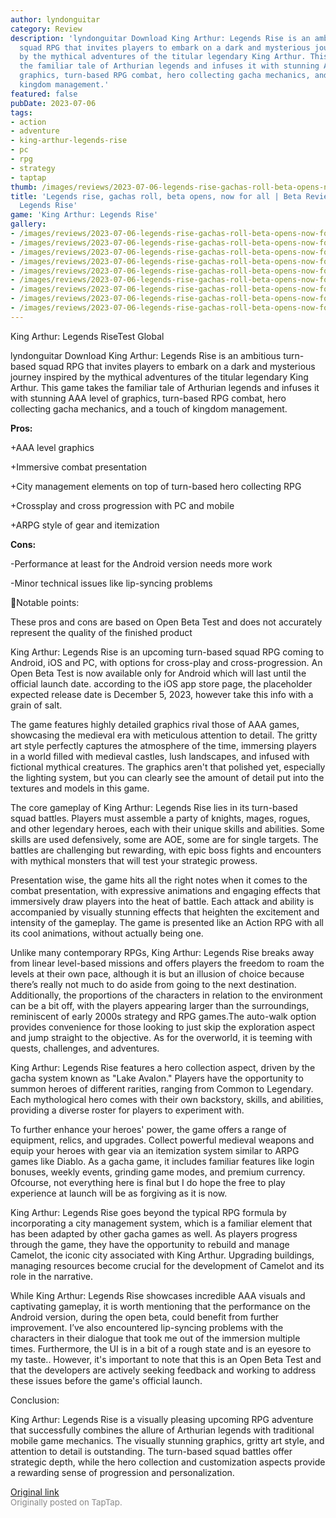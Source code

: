 ```yaml
---
author: lyndonguitar
category: Review
description: 'lyndonguitar Download King Arthur: Legends Rise is an ambitious turn-based
  squad RPG that invites players to embark on a dark and mysterious journey inspired
  by the mythical adventures of the titular legendary King Arthur. This game takes
  the familiar tale of Arthurian legends and infuses it with stunning AAA level of
  graphics, turn-based RPG combat, hero collecting gacha mechanics, and a touch of
  kingdom management.'
featured: false
pubDate: 2023-07-06
tags:
- action
- adventure
- king-arthur-legends-rise
- pc
- rpg
- strategy
- taptap
thumb: /images/reviews/2023-07-06-legends-rise-gachas-roll-beta-opens-now-for-all--beta-review---king-arthur-legends-rise-0.avif
title: 'Legends rise, gachas roll, beta opens, now for all | Beta Review - King Arthur:
  Legends Rise'
game: 'King Arthur: Legends Rise'
gallery:
- /images/reviews/2023-07-06-legends-rise-gachas-roll-beta-opens-now-for-all--beta-review---king-arthur-legends-rise-0.avif
- /images/reviews/2023-07-06-legends-rise-gachas-roll-beta-opens-now-for-all--beta-review---king-arthur-legends-rise-1.avif
- /images/reviews/2023-07-06-legends-rise-gachas-roll-beta-opens-now-for-all--beta-review---king-arthur-legends-rise-2.avif
- /images/reviews/2023-07-06-legends-rise-gachas-roll-beta-opens-now-for-all--beta-review---king-arthur-legends-rise-3.avif
- /images/reviews/2023-07-06-legends-rise-gachas-roll-beta-opens-now-for-all--beta-review---king-arthur-legends-rise-4.avif
- /images/reviews/2023-07-06-legends-rise-gachas-roll-beta-opens-now-for-all--beta-review---king-arthur-legends-rise-5.avif
- /images/reviews/2023-07-06-legends-rise-gachas-roll-beta-opens-now-for-all--beta-review---king-arthur-legends-rise-6.avif
- /images/reviews/2023-07-06-legends-rise-gachas-roll-beta-opens-now-for-all--beta-review---king-arthur-legends-rise-7.avif
- /images/reviews/2023-07-06-legends-rise-gachas-roll-beta-opens-now-for-all--beta-review---king-arthur-legends-rise-8.avif
---
```

King Arthur: Legends RiseTest Global

lyndonguitar
Download
King Arthur: Legends Rise is an ambitious turn-based squad RPG that invites players to embark on a dark and mysterious journey inspired by the mythical adventures of the titular legendary King Arthur. This game takes the familiar tale of Arthurian legends and infuses it with stunning AAA level of graphics, turn-based RPG combat, hero collecting gacha mechanics, and a touch of kingdom management.


**Pros:**


+AAA level graphics

+Immersive combat presentation

+City management elements on top of turn-based hero collecting RPG

+Crossplay and cross progression with PC and mobile

+ARPG style of gear and itemization


**Cons:**


-Performance at least for the Android version needs more work

-Minor technical issues like lip-syncing problems

📝Notable points:

These pros and cons are based on Open Beta Test and does not accurately represent the quality of the finished product

King Arthur: Legends Rise is an upcoming turn-based squad RPG coming to Android, iOS and PC, with options for cross-play and cross-progression. An Open Beta Test is now available only for Android which will last until the official launch date. according to the iOS app store page, the placeholder expected release date is December 5, 2023, however take this info with a grain of salt.

The game features highly detailed graphics rival those of AAA games, showcasing the medieval era with meticulous attention to detail. The gritty art style perfectly captures the atmosphere of the time, immersing players in a world filled with medieval castles, lush landscapes, and infused with fictional mythical creatures. The graphics aren't that polished yet, especially the lighting system, but you can clearly see the amount of detail put into the textures and models in this game.

The core gameplay of King Arthur: Legends Rise lies in its turn-based squad battles. Players must assemble a party of knights, mages, rogues, and other legendary heroes, each with their unique skills and abilities. Some skills are used defensively, some are AOE, some are for single targets. The battles are challenging but rewarding, with epic boss fights and encounters with mythical monsters that will test your strategic prowess.

Presentation wise, the game hits all the right notes when it comes to the combat presentation, with expressive animations and engaging effects that immersively draw players into the heat of battle. Each attack and ability is accompanied by visually stunning effects that heighten the excitement and intensity of the gameplay. The game is presented like an Action RPG with all its cool animations, without actually being one.

Unlike many contemporary RPGs, King Arthur: Legends Rise breaks away from linear level-based missions and offers players the freedom to roam the levels at their own pace, although it is but an illusion of choice because there’s really not much to do aside from going to the next destination. Additionally, the proportions of the characters in relation to the environment can be a bit off, with the players appearing larger than the surroundings, reminiscent of early 2000s strategy and RPG games.The auto-walk option provides convenience for those looking to just skip the exploration aspect and jump straight to the objective. As for the overworld, it is teeming with quests, challenges, and adventures.

King Arthur: Legends Rise features a hero collection aspect, driven by the gacha system known as "Lake Avalon." Players have the opportunity to summon heroes of different rarities, ranging from Common to Legendary. Each mythological hero comes with their own backstory, skills, and abilities, providing a diverse roster for players to experiment with.

To further enhance your heroes' power, the game offers a range of equipment, relics, and upgrades. Collect powerful medieval weapons and equip your heroes with gear via an itemization system similar to ARPG games like Diablo. As a gacha game, it includes familiar features like login bonuses, weekly events, grinding game modes, and premium currency. Ofcourse, not everything here is final but I do hope the free to play experience at launch will be as forgiving as it is now.

King Arthur: Legends Rise goes beyond the typical RPG formula by incorporating a city management system, which is a familiar element that has been adapted by other gacha games as well. As players progress through the game, they have the opportunity to rebuild and manage Camelot, the iconic city associated with King Arthur. Upgrading buildings, managing resources become crucial for the development of Camelot and its role in the narrative.

While King Arthur: Legends Rise showcases incredible AAA visuals and captivating gameplay, it is worth mentioning that the performance on the Android version, during the open beta, could benefit from further improvement. I’ve also encountered lip-syncing problems with the characters in their dialogue that took me out of the immersion multiple times. Furthermore, the UI is in a bit of a rough state and is an eyesore to my taste.. However, it's important to note that this is an Open Beta Test and that the developers are actively seeking feedback and working to address these issues before the game's official launch.

Conclusion:

King Arthur: Legends Rise is a visually pleasing upcoming RPG adventure that successfully combines the allure of Arthurian legends with traditional mobile game mechanics. The visually stunning graphics, gritty art style, and attention to detail is outstanding. The turn-based squad battles offer strategic depth, while the hero collection and customization aspects provide a rewarding sense of progression and personalization.

[Original link](https://m.taptap.io/post/5960817?share_id=f91c75478306&utm_medium=share&utm_source=discord)<br><span style="font-size: 0.95em; color: #888;">Originally posted on TapTap.</span>